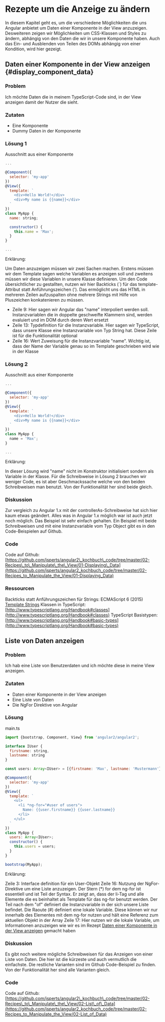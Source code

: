 # Rezepte um die Anzeige zu ändern

In diesem Kapitel geht es, um die verschiedene Möglichkeiten die uns Angular anbietet um Daten einer Komponente in der View anzuzeigen. Desweiteren zeigen wir Möglichkeiten um CSS-Klassen und Styles zu ändern, abhängig von den Daten die wir in unsere Komponente haben. Auch das Ein- und Ausblenden von Teilen des DOMs abhängig von einer Kondition, wird hier gezeigt.

## Daten einer Komponente in der View anzeigen {#display_component_data}

### Problem

Ich möchte Daten die in meinem TypeScript-Code sind, in der View anzeigen damit der Nutzer die sieht.

### Zutaten
* Eine Komponente
* Dummy Daten in der Komponente

### Lösung 1

Ausschnitt aus einer Komponente
```js
...

@Component({
  selector: 'my-app'
})
@View({
  template: `
    <div>Hello World!</div>
    <div>My name is {{name}}</div>
  `
})
class MyApp {
  name: string;

  constructor() {
    this.name = 'Max';
  }
}

...
```

Erklärung:

Um Daten anzuzeigen müssen wir zwei Sachen machen. Erstens müssen wir dem Template sagen welche Variablen es anzeigen soll und zweitens müssen wir diese Variablen in unsere Klasse definieren.
Um den Code übersichtlicher zu gestallten, nutzen wir hier Backticks (\`) für das template-Attribut statt Anführungszeichen ('). Das ermöglicht uns das HTML in mehreren Zeilen aufzuspalten ohne mehrere Strings mit Hilfe von Pluszeichen konkatenieren zu müssen.

* Zeile 9: Hier sagen wir Angular das "name" interpoliert werden soll. Instanzvariablen die in doppelte geschweifte Klammern sind, werden evaluiert und im DOM durch deren Wert ersetzt
* Zeile 13: Typdefinition für die Instanzvariable. Hier sagen wir TypeScript, dass unsere Klasse eine Instanzvariable von Typ String hat. Diese Zeile ist für die Funktionalität optional
* Zeile 16: Wert Zuweisung für die Instanzvariable "name". Wichtig ist, dass der Name der Variable genau so im Template geschrieben wird wie in der Klasse

### Lösung 2


Ausschnitt aus einer Komponente
```js
...

@Component({
  selector: 'my-app'
})
@View({
  template: `
    <div>Hello World!</div>
    <div>My name is {{name}}</div>
  `
})
class MyApp {
  name = 'Max';
}

...
```

Erklärung:

In dieser Lösung wird "name" nicht im Konstruktor initialisiert sondern als Variable in der Klasse.
Für die Schreibweise in Lösung 2 brauchen wir weniger Code, es ist aber Geschmackssache welche von den beiden Schreibweisen man benutzt. Von der Funktionalität her sind beide gleich.

### Diskussion

Zur vergleich zu Angular 1.x mit der controllerAs-Schreibweise hat sich hier kaum etwas geändert. Alles was in Angular 1.x möglich war ist auch jetzt noch möglich.
Das Beispiel ist sehr einfach gehalten. Ein Beispiel mit beide Schreibweisen und mit eine Instanzvariable vom Typ Object gibt es in den Code-Beispielen auf Github.

### Code

Code auf Github: [https://github.com/jsperts/angular2\_kochbuch\_code/tree/master/02-Recipes\_to\_Manipulate\_the\_View/01-Displaying\_Data](https://github.com/jsperts/angular2_kochbuch_code/tree/master/02-Recipes_to_Manipulate_the_View/01-Displaying_Data)

### Ressourcen

Backticks statt Anführungszeichen für Strings: ECMAScript 6 (2015) [Template Strings](https://developer.mozilla.org/en/docs/Web/JavaScript/Reference/template_strings)
Klassen in TypeScript: [http://www.typescriptlang.org/Handbook#classes](http://www.typescriptlang.org/Handbook#classes)
TypeScript Basistypen: [http://www.typescriptlang.org/Handbook#basic-types](http://www.typescriptlang.org/Handbook#basic-types)

## Liste von Daten anzeigen

### Problem

Ich hab eine Liste von Benutzerdaten und ich möchte diese in meine View anzeigen.

### Zutaten
* Daten einer Komponente in der View anzeigen
* Eine Liste von Daten
* Die NgFor Direktive von Angular

### Lösung

main.ts
```js
import {bootstrap, Component, View} from 'angular2/angular2';

interface IUser {
  firstname: string,
  lastname: string
}

const users: Array<IUser> = [{firstname: 'Max', lastname: 'Mustermann'}, {firstname: 'John', lastname: 'Doe'}];

@Component({
  selector: 'my-app'
})
@View({
  template: `
    <ul>
      <li *ng-for="#user of users">
        Name: {{user.firstname}} {{user.lastname}}
      </li>
    </ul>
  `
})
class MyApp {
  users: Array<IUser>;
  constructor() {
    this.users = users;
  }
}

bootstrap(MyApp);
```

Erklärung:

Zeile 3: Interface definition für ein User-Objekt
Zeile 16: Nutzung der NgFor-Direktive um eine Liste anzuzeigen. Der Stern (\*) for dem ng-for ist essentiell und ist Teil der Syntax. Er zeigt an, dass der li-Tag und alle Elemente die es beinhaltet als Template für das ng-for benutzt werden. Der Teil nach dem "of" definiert die Instanzvariable in der sich unsere Liste befindet. Die Raoute (#) definiert eine lokale Variable. Diese können wir nur innerhalb des Elementes mit dem ng-for nutzen und hält eine Referenz zum aktuellen Objekt in der Array
Zeile 17: Hier nutzen wir die lokale Variable, um Informationen anzuzeigen wie wir es im Rezept [Daten einer Komponente in der View anzeigen](#display_component_data) gemacht haben

### Diskussion

Es gibt noch weitere mögliche Schreibweisen für das Anzeigen von einer Liste von Daten. Die hier ist die kürzeste und auch vermutlich die einfachste. Die restliche Varianten sind im Github Code-Beispiel zu finden. Von der Funktionalität her sind alle Varianten gleich.

### Code

Code auf Github: [https://github.com/jsperts/angular2\_kochbuch\_code/tree/master/02-Recipes\_to\_Manipulate\_the\_View/02-List\_of\_Data](https://github.com/jsperts/angular2_kochbuch_code/tree/master/02-Recipes_to_Manipulate_the_View/02-List_of_Data)

